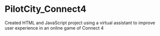 # PilotCity_Connect4
Created HTML and JavaScript project using a virtual assistant to improve user experience in an online game of Connect 4
